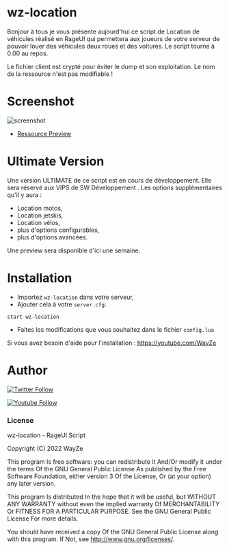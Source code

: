 # wz-location

Bonjour à tous je vous présente aujourd'hui ce script de Location de véhicules réalisé en RageUI qui permettera aux joueurs de votre serveur de pouvoir louer des véhicules deux roues et des voitures. Le script tourne à 0.00 au repos.

Le fichier client est crypté pour éviter le dump et son exploitation. Le nom de la ressource n'est pas modifiable !

# Screenshot

![screenshot](https://media.discordapp.net/attachments/729007411809091675/929838823033167923/unknown.png?width=758&height=683)
 - [Ressource Preview](https://streamable.com/jityxj) 

# Ultimate Version

Une version ULTIMATE de ce script est en cours de développement. Elle sera réservé aux VIPS de SW Développement
. Les options supplémentaires qu'il y aura : 
- Location motos,
- Location jetskis,
- Location vélos,
- plus d'options configurables,
- plus d'options avancées.

Une preview sera disponible d'ici une semaine.

# Installation
- Importez `wz-location` dans votre serveur,
- Ajouter cela à votre `server.cfg`:

```
start wz-location
```
- Faites les modifications que vous souhaitez dans le fichier `config.lua`

Si vous avez besoin d'aide pour l'installation : https://youtube.com/WayZe

# Author 

[![Twitter Follow](https://img.shields.io/twitter/follow/WayZeTV?color=1DA1F2&logo=twitter&style=for-the-badge)](https://twitter.com/WayZeTV)

[![Youtube Follow](https://img.shields.io/youtube/channel/subscribers/UCwrVESX4HcDwRnXZagsGV1Q?label=s%27abonner&style=for-the-badge)](https://www.youtube.com/channel/UCwrVESX4HcDwRnXZagsGV1Q/subscribe)

### License
wz-location - RageUI Script

Copyright (C) 2022 WayZe

This program Is free software: you can redistribute it And/Or modify it under the terms Of the GNU General Public License As published by the Free Software Foundation, either version 3 Of the License, Or (at your option) any later version.

This program Is distributed In the hope that it will be useful, but WITHOUT ANY WARRANTY without even the implied warranty Of MERCHANTABILITY Or FITNESS FOR A PARTICULAR PURPOSE. See the GNU General Public License For more details.

You should have received a copy Of the GNU General Public License along with this program. If Not, see http://www.gnu.org/licenses/.
